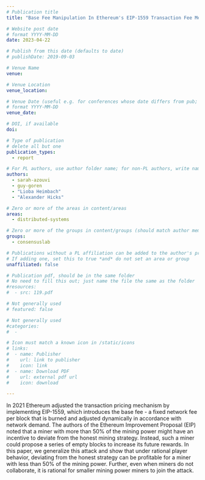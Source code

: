 ```yaml
---
# Publication title
title: "Base Fee Manipulation In Ethereum's EIP-1559 Transaction Fee Mechanism"

# Website post date
# format YYYY-MM-DD
date: 2023-04-22

# Publish from this date (defaults to date)
# publishDate: 2019-09-03

# Venue Name
venue: 

# Venue Location
venue_location: 

# Venue Date (useful e.g. for conferences whose date differs from pub; defaults to date)
# format YYYY-MM-DD
venue_date:

# DOI, if available
doi: 

# Type of publication
# delete all but one
publication_types:
  - report

# For PL authors, use author folder name; for non-PL authors, write name as in paper within ""
authors:
  - sarah-azouvi
  - guy-goren
  - "Lioba Heimbach"
  - "Alexander Hicks"

# Zero or more of the areas in content/areas
areas:
  - distributed-systems

# Zero or more of the groups in content/groups (should match author membership)
groups:
  - consensuslab

# Publications without a PL affiliation can be added to the author's profile without showing up elsewhere
# If adding one, set this to true *and* do not set an area or group
unaffiliated: false

# Publication pdf, should be in the same folder
# No need to fill this out; just name the file the same as the folder
#resources:
#  - src: 119.pdf

# Not generally used
# featured: false

# Not generally used
#categories:
#  -

# Icon must match a known icon in /static/icons
# links:
#  - name: Publisher
#    url: link to publisher
#    icon: link
#  - name: Download PDF
#    url: external pdf url
#    icon: download

---
```


In 2021 Ethereum adjusted the transaction pricing mechanism by implementing EIP-1559, which introduces the base fee - a fixed network fee per block that is burned and adjusted dynamically in accordance with network demand. The authors of the Ethereum Improvement Proposal (EIP) noted that a miner with more than 50% of the mining power might have an incentive to deviate from the honest mining strategy. Instead, such a miner could propose a series of empty blocks to increase its future rewards. In this paper, we generalize this attack and show that under rational player behavior, deviating from the honest strategy can be profitable for a miner with less than 50% of the mining power. Further, even when miners do not collaborate, it is rational for smaller mining power miners to join the attack.
